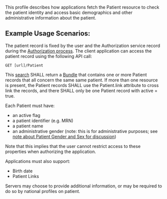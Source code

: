 This profile describes how applications fetch the Patient resource to check the patient identity and access basic demographics and other administrative information about the patient. 

## Example Usage Scenarios:

The patient record is fixed by the user and the Authorization service record during
the [Authorization process](access.html). The client application can access the patient 
record using the following API call:

```GET [url]/Patient```

This [search](http://hl7.org/fhir/http.html#search) SHALL return a [Bundle](http://hl7.org/fhir/bundle.html) that contains one or more Patient
records that all concern the same same patient. If more than one resource is present, the Patient records SHALL use the Patient.link attribute
to cross link the records, and there SHALL only be one Patient record with active = true.

Each Patient must have:

* an active flag
* a patient identifier (e.g. MRN)
* a patient name
* an administrative gender (note: this is for administrative purposes; see [note about Patient Gender and Sex for discussion](http://hl7.org/fhir/patient.html#gender))

Note that this implies that the user cannot restrict access to these properties when authorizing the application.

Applications must also support:

* Birth date
* Patient Links

Servers may choose to provide additional information, or may be required to do so by national profiles on patient.
